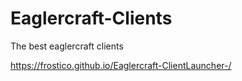 # Eaglercraft-Clients
The best eaglercraft clients

https://frostico.github.io/Eaglercraft-ClientLauncher-/

